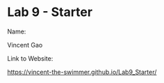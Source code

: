 # Lab 9 - Starter

Name:

Vincent Gao

Link to Website:

https://vincent-the-swimmer.github.io/Lab9_Starter/